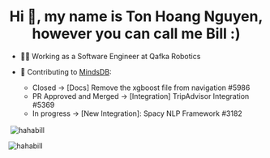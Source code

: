 <h1 align="center">Hi 👋, my name is Ton Hoang Nguyen, however you can call me Bill :) </h1>

- 🧑‍💻 Working as a Software Engineer at Qafka Robotics

- 🎁 Contributing to [MindsDB](https://github.com/mindsdb/mindsdb):
   - Closed -> [Docs] Remove the xgboost file from navigation #5986
   - PR Approved and Merged -> [Integration] TripAdvisor Integration #5369
   - In progress -> [New Integration]: Spacy NLP Framework #3182

<!---
HahaBill/HahaBill is a ✨ special ✨ repository because its `README.md` (this file) appears on your GitHub profile.
You can click the Preview link to take a look at your changes.
--->

<p>&nbsp;<img align="center" src="https://github-readme-stats.vercel.app/api?username=hahabill&show_icons=true&locale=en" alt="hahabill" /></p>

<p><img align="center" src="https://github-readme-streak-stats.herokuapp.com/?user=hahabill&" alt="hahabill" /></p>

